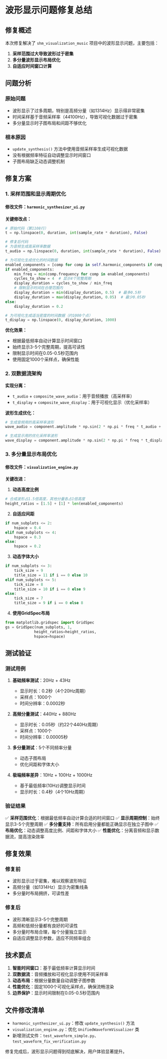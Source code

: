 # 波形显示问题修复总结

## 修复概述

本次修复解决了 `shm_visualization_music` 项目中的波形显示问题，主要包括：

1. **采样范围过大导致波形过于密集**
2. **多分量波形显示布局优化**
3. **自适应时间窗口计算**

## 问题分析

### 原始问题
- 波形显示了过多周期，特别是高频分量（如1314Hz）显示得非常密集
- 时间采样基于音频采样率（44100Hz），导致可视化数据过于密集
- 多分量显示时子图布局和间距不够优化

### 根本原因
- `update_synthesis()` 方法中使用音频采样率生成可视化数据
- 没有根据频率特征自动调整显示时间窗口
- 子图布局缺乏动态调整机制

## 修复方案

### 1. 采样范围和显示周期优化

#### 修改文件：`harmonic_synthesizer_ui.py`

**关键修改点：**

```python
# 原始代码（第1108行）
t = np.linspace(0, duration, int(sample_rate * duration), False)

# 修复后代码
# 为音频生成高采样率数据
t_audio = np.linspace(0, duration, int(sample_rate * duration), False)

# 为可视化生成优化的时间数据
enabled_components = [comp for comp in self.harmonic_components if comp.enabled]
if enabled_components:
    min_freq = min(comp.frequency for comp in enabled_components)
    cycles_to_show = 4  # 显示4个完整周期
    display_duration = cycles_to_show / min_freq
    # 限制显示时间在合理范围内
    display_duration = min(display_duration, 0.5)  # 最多0.5秒
    display_duration = max(display_duration, 0.05)  # 最少0.05秒
else:
    display_duration = 0.2

# 为可视化生成适当密度的时间数据（约1000个点）
t_display = np.linspace(0, display_duration, 1000)
```

**优化效果：**
- 根据最低频率自动计算显示时间窗口
- 始终显示3-5个完整周期，提高可读性
- 限制显示时间在0.05-0.5秒范围内
- 使用固定1000个采样点，确保性能

### 2. 双数据流架构

**实现分离：**
- `t_audio` + `composite_wave_audio`：用于音频播放（高采样率）
- `t_display` + `composite_wave_display`：用于可视化显示（优化采样率）

**波形生成优化：**
```python
# 生成音频用的高采样率波形
wave_audio = component.amplitude * np.sin(2 * np.pi * freq * t_audio + phase)

# 生成显示用的优化采样率波形
wave_display = component.amplitude * np.sin(2 * np.pi * freq * t_display + phase)
```

### 3. 多分量显示布局优化

#### 修改文件：`visualization_engine.py`

**关键改进：**

1. **动态高度比例**
```python
# 合成波形占1.5倍高度，其他分量各占1倍高度
height_ratios = [1.5] + [1] * len(enabled_components)
```

2. **自适应间距**
```python
if num_subplots <= 2:
    hspace = 0.4
elif num_subplots <= 4:
    hspace = 0.3
else:
    hspace = 0.2
```

3. **动态字体大小**
```python
if num_subplots <= 3:
    tick_size = 9
    title_size = 11 if i == 0 else 10
elif num_subplots <= 5:
    tick_size = 8
    title_size = 10 if i == 0 else 9
else:
    tick_size = 7
    title_size = 9 if i == 0 else 8
```

4. **使用GridSpec布局**
```python
from matplotlib.gridspec import GridSpec
gs = GridSpec(num_subplots, 1, 
             height_ratios=height_ratios,
             hspace=hspace)
```

## 测试验证

### 测试用例

1. **基础频率测试**：20Hz + 43Hz
   - 显示时长：0.2秒（4个20Hz周期）
   - 采样点：1000个
   - 时间分辨率：0.0002秒

2. **高频分量测试**：440Hz + 880Hz
   - 显示时长：0.05秒（约22个440Hz周期）
   - 采样点：1000个
   - 时间分辨率：0.00005秒

3. **多分量测试**：5个不同频率分量
   - 动态子图布局
   - 优化间距和字体大小

4. **极端频率差异**：10Hz + 100Hz + 1000Hz
   - 基于最低频率(10Hz)调整显示时间
   - 显示时长：0.4秒（4个10Hz周期）

### 验证结果

✅ **采样范围优化**：根据最低频率自动计算合适的时间窗口
✅ **显示周期控制**：始终显示3-5个完整周期
✅ **多分量支持**：所有启用分量都能正确显示在独立子图中
✅ **布局优化**：动态调整高度比例、间距和字体大小
✅ **性能优化**：分离音频和显示数据流，提高渲染效率

## 修复效果

### 修复前
- 波形显示过于密集，难以观察波形特征
- 高频分量（如1314Hz）显示为密集线条
- 多分量时布局拥挤，可读性差

### 修复后
- 波形清晰显示3-5个完整周期
- 高频和低频分量都有良好的可读性
- 多分量时布局合理，每个分量独立显示
- 自适应调整显示参数，适应不同频率组合

## 技术要点

1. **智能时间窗口**：基于最低频率计算显示时间
2. **双数据流**：音频播放和可视化显示使用不同采样率
3. **动态布局**：根据分量数量自动调整子图参数
4. **性能优化**：固定1000个可视化采样点，确保流畅渲染
5. **边界保护**：显示时间限制在0.05-0.5秒范围内

## 文件修改清单

- `harmonic_synthesizer_ui.py`：修改 `update_synthesis()` 方法
- `visualization_engine.py`：优化 `UnifiedWaveformVisualizer` 类
- 新增测试文件：`test_waveform_simple.py`、`test_waveform_fix_verification.py`

修复完成后，波形显示问题得到彻底解决，用户体验显著提升。
